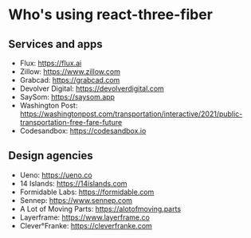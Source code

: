 # Who's using react-three-fiber

## Services and apps

- Flux: https://flux.ai
- Zillow: https://www.zillow.com
- Grabcad: https://grabcad.com
- Devolver Digital: https://devolverdigital.com
- SaySom: https://saysom.app
- Washington Post: https://washingtonpost.com/transportation/interactive/2021/public-transportation-free-fare-future
- Codesandbox: https://codesandbox.io

## Design agencies

- Ueno: https://ueno.co
- 14 Islands: https://14islands.com
- Formidable Labs: https://formidable.com
- Sennep: https://www.sennep.com
- A Lot of Moving Parts: https://alotofmoving.parts
- Layerframe: https://www.layerframe.co
- Clever°Franke: https://cleverfranke.com
